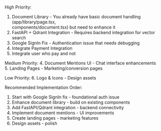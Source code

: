 High Priority:
  1. Document Library - You already have basic document handling (app/library/page.tsx,        
  components/document.tsx) but need to enhance it
  2. FastAPI + Qdrant Integration - Requires backend integration for vector search
  3. Google SignIn Fix - Authentication issue that needs debugging
  4. Integrate Payment Integration
  5. Integrate user who pay and not

  Medium Priority:
  4. Document Mentions UI - Chat interface enhancements
  5. Landing Pages - Marketing/conversion pages

  Low Priority:
  6. Logo & Icons - Design assets

  Recommended Implementation Order:

  1. Start with Google SignIn fix - foundational auth issue
  2. Enhance document library - build on existing components
  3. Add FastAPI/Qdrant integration - backend connectivity
  4. Implement document mentions - UI improvements
  5. Create landing pages - marketing features
  6. Design assets - polish